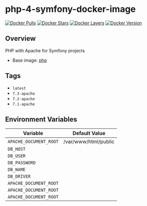 # php-4-symfony-docker-image

[![Docker Pulls](https://img.shields.io/docker/pulls/abgeo/php-symfony.svg)](https://hub.docker.com/r/abgeo/php-symfony)
[![Docker Stars](https://img.shields.io/docker/stars/abgeo/php-symfony.svg)](https://hub.docker.com/r/abgeo/php-symfony)
[![Docker Layers](https://images.microbadger.com/badges/image/abgeo/php-symfony.svg)](https://microbadger.com/images/abgeo/php-symfony)
[![Docker Version](https://images.microbadger.com/badges/version/abgeo/php-symfony.svg)](https://microbadger.com/images/abgeo/php-symfony)

## Overview
PHP with Apache for Symfony projects

* Base image: [php](https://hub.docker.com/_/php)

## Tags

* `latest`
* `7.3-apache`
* `7.2-apache`
* `7.1-apache`

## Environment Variables

| Variable                            | Default Value        |
| ----------------------------------- | ---------------------|
| `APACHE_DOCUMENT_ROOT`              | /var/www/html/public |
| `DB_HOST`                           |                      |
| `DB_USER`                           |                      |
| `DB_PASSWORD`                       |                      |
| `DB_NAME`                           |                      |
| `DB_DRIVER`                         |                      |
| `APACHE_DOCUMENT_ROOT`              |                      |
| `APACHE_DOCUMENT_ROOT`              |                      |
| `APACHE_DOCUMENT_ROOT`              |                      |
